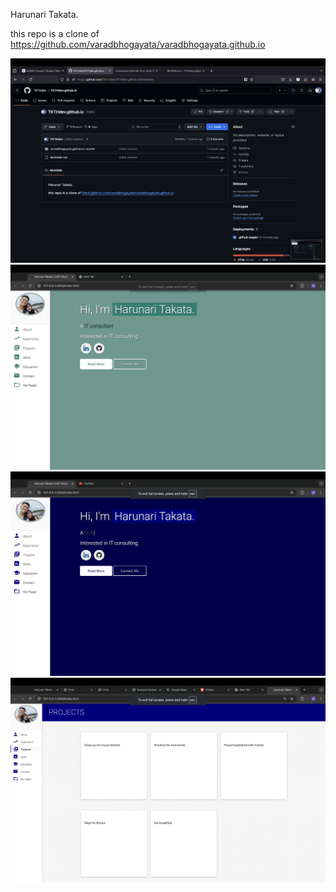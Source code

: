 Harunari Takata.

this repo is a clone of
https://github.com/varadbhogayata/varadbhogayata.github.io

![alt text](<Screenshot 2024-09-19 at 15.22.37-1.png>)
![alt text](<Screenshot 2024-09-19 at 16.13.41.png>)
![alt text](<Screenshot 2024-09-20 at 15.26.56.png>)
![alt text](<Screenshot 2024-09-20 at 16.07.57-1.png>)